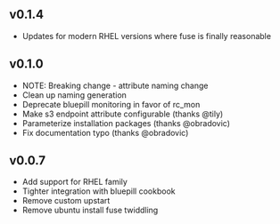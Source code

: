 v0.1.4
------
* Updates for modern RHEL versions where fuse is finally reasonable

v0.1.0
------
* NOTE: Breaking change - attribute naming change
* Clean up naming generation
* Deprecate bluepill monitoring in favor of rc_mon
* Make s3 endpoint attribute configurable (thanks @tily)
* Parameterize installation packages (thanks @obradovic)
* Fix documentation typo (thanks @obradovic)

v0.0.7
------
* Add support for RHEL family
* Tighter integration with bluepill cookbook
* Remove custom upstart
* Remove ubuntu install fuse twiddling
